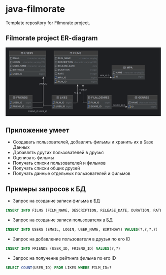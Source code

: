 # java-filmorate
Template repository for Filmorate project.

## Filmorate project ER-diagram
![filmorate er-d.png](filmorate%20er-d.png)

## Приложение умеет

- Создавать пользователей, добавлять фильмы и хранить их в Базе Данных
- Добавлять других пользователей в друзья
- Оценивать фильмы
- Получать списки пользователей и фильмов
- Получать списки общих друзей
- Получать данные отдельных пользователей и фильмов

## Примеры запросов к БД

- Запрос на создание записи фильма в БД
```sql
INSERT INTO FILMS (FILM_NAME, DESCRIPTION, RELEASE_DATE, DURATION, RATE, MPA_ID) VALUES(?,?,?,?,?,?)
 ```
- Запрос на создание записи пользователя в БД
```sql
INSERT INTO USERS (EMAIL, LOGIN, USER_NAME, BIRTHDAY) VALUES(?,?,?,?)
 ```
- Запрос на добавление пользователя в друзья по его ID
```sql
INSERT INTO FRIENDS (USER_ID, FRIEND_ID) VALUES(?,?)
 ```
- Запрос на получение рейтинга фильма по его ID
```sql
SELECT COUNT(USER_ID) FROM LIKES WHERE FILM_ID=?
 ```

